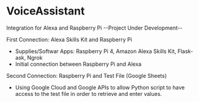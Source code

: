 # VoiceAssistant

Integration for Alexa and Raspberry Pi
--Project Under Development--

First Connection: Alexa Skills Kit and Raspberry Pi
- Supplies/Softwar Apps: Raspberry Pi 4, Amazon Alexa Skills Kit, Flask-ask, Ngrok
- Initial connection between Raspberry Pi and Alexa

Second Connection: Raspberry Pi and Test File (Google Sheets)
- Using Google Cloud and Google APIs to allow Python script to have access to the test file
in order to retrieve and enter values. 
